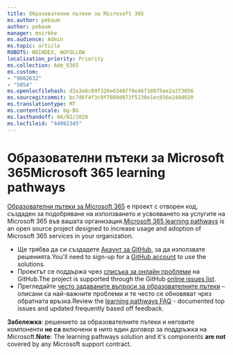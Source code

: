 ```yaml
---
title: Образователни пътеки за Microsoft 365
ms.author: pebaum
author: pebaum
manager: mnirkhe
ms.audience: Admin
ms.topic: article
ROBOTS: NOINDEX, NOFOLLOW
localization_priority: Priority
ms.collection: Adm_O365
ms.custom:
- "9002632"
- "5054"
ms.openlocfilehash: d3a3e6c89f326e6348ff9e46710975ee2a373056
ms.sourcegitcommit: bc7d6f4f3c9f7060d073f5130e1ec856e248d020
ms.translationtype: MT
ms.contentlocale: bg-BG
ms.lasthandoff: 06/02/2020
ms.locfileid: "44062345"
---
```

# <a name="microsoft-365-learning-pathways"></a><span data-ttu-id="6685d-102">Образователни пътеки за Microsoft 365</span><span class="sxs-lookup"><span data-stu-id="6685d-102">Microsoft 365 learning pathways</span></span>

<span data-ttu-id="6685d-103">[Образователни пътеки за Microsoft 365](https://docs.microsoft.com/office365/customlearning/) е проект с отворен код, създаден за подобряване на използването и усвояването на услугите на Microsoft 365 във вашата организация.</span><span class="sxs-lookup"><span data-stu-id="6685d-103">[Microsoft 365 learning pathways](https://docs.microsoft.com/office365/customlearning/) is an open source project designed to increase usage and adoption of Microsoft 365 services in your organization.</span></span>

- <span data-ttu-id="6685d-104">Ще трябва да си създадете [Акаунт за GitHub](https://aka.ms/joingithub), за да използвате решенията.</span><span class="sxs-lookup"><span data-stu-id="6685d-104">You'll need to sign-up for a [GitHub account](https://aka.ms/joingithub) to use the solutions.</span></span>
- <span data-ttu-id="6685d-105">Проектът се поддържа чрез [списъка за онлайн проблеми](https://aka.ms/CustomLearningHelp) на GitHub.</span><span class="sxs-lookup"><span data-stu-id="6685d-105">The project is supported through the GitHub [online issues list](https://aka.ms/CustomLearningHelp).</span></span>
- <span data-ttu-id="6685d-106">Прегледайте [често задаваните въпроси за образователните пътеки](https://docs.microsoft.com/office365/customlearning/faq) – описани са най-важните проблеми и те често се обновяват чрез обратната връзка.</span><span class="sxs-lookup"><span data-stu-id="6685d-106">Review the [learning pathways FAQ](https://docs.microsoft.com/office365/customlearning/faq) - documented top issues and updated frequently based off feedback.</span></span>

<span data-ttu-id="6685d-107">**Забележка**: решението за образователните пътеки и неговите компоненти **не са** включени в нито един договор за поддръжка на Microsoft.</span><span class="sxs-lookup"><span data-stu-id="6685d-107">**Note**: The learning pathways solution and it's components **are not** covered by any Microsoft support contract.</span></span>

